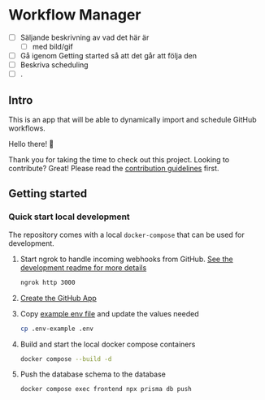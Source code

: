 # Workflow Manager

- [ ] Säljande beskrivning av vad det här är
  - [ ] med bild/gif
- [ ] Gå igenom Getting started så att det går att följa den
- [ ] Beskriva scheduling
- [ ] .

## Intro

This is an app that will be able to dynamically import and schedule GitHub workflows.

Hello there! 👋

Thank you for taking the time to check out this project. Looking to contribute? Great! Please read the [contribution guidelines](docs/CONTRIBUTING.md) first.

## Getting started

### Quick start local development

The repository comes with a local `docker-compose` that can be used for development.

1. Start ngrok to handle incoming webhooks from GitHub. [See the development readme for more details](docs/DEVELOPMENT.md#ngrok)

    ```bash
    ngrok http 3000
    ```

2. [Create the GitHub App](docs/DEVELOPMENT.md#creating-the-github-app)
3. Copy [example env file](./.env-example) and update the values needed

    ```bash
    cp .env-example .env
    ```

4. Build and start the local docker compose containers

    ```bash
    docker compose --build -d
    ```

5. Push the database schema to the database

    ```bash
    docker compose exec frontend npx prisma db push
    ```
